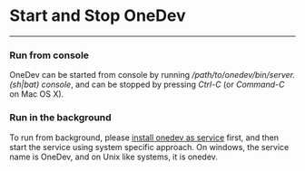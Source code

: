 # Start and Stop OneDev
---------------------------

### Run from console
OneDev can be started from console by running _/path/to/onedev/bin/server.(sh|bat) console_, and can be stopped by pressing _Ctrl-C_ (or _Command-C_ on Mac OS X).
  
### Run in the background
To run from background, please [install onedev as service](run-as-system-service.md) first, and then start the service using system specific approach. On windows, the service name is OneDev, and on Unix like systems, it is onedev.